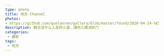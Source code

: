 ```yaml
---
type: photo
title: 地方-Channel
photos:
- https://github.com/guolanren/gallery/blob/master/found/2020-04-24-%E5%9C%B0%E6%96%B9-Channel/%E7%B2%AE%E4%BB%93%E5%B0%8F%E9%81%93.jpg?raw=true
description: 粮仓没什么人走的小道，通向三楼消防门
categories:
 - 摄影
tags:
 - 地方
---
```



